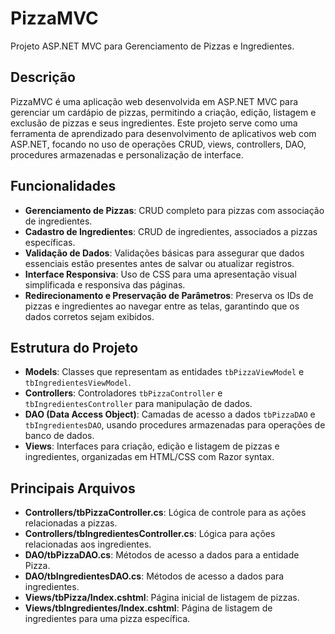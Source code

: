 # PizzaMVC

Projeto ASP.NET MVC para Gerenciamento de Pizzas e Ingredientes.

## Descrição

PizzaMVC é uma aplicação web desenvolvida em ASP.NET MVC para gerenciar um cardápio de pizzas, permitindo a criação, edição, listagem e exclusão de pizzas e seus ingredientes. Este projeto serve como uma ferramenta de aprendizado para desenvolvimento de aplicativos web com ASP.NET, focando no uso de operações CRUD, views, controllers, DAO, procedures armazenadas e personalização de interface.

## Funcionalidades

- **Gerenciamento de Pizzas**: CRUD completo para pizzas com associação de ingredientes.
- **Cadastro de Ingredientes**: CRUD de ingredientes, associados a pizzas específicas.
- **Validação de Dados**: Validações básicas para assegurar que dados essenciais estão presentes antes de salvar ou atualizar registros.
- **Interface Responsiva**: Uso de CSS para uma apresentação visual simplificada e responsiva das páginas.
- **Redirecionamento e Preservação de Parâmetros**: Preserva os IDs de pizzas e ingredientes ao navegar entre as telas, garantindo que os dados corretos sejam exibidos.

## Estrutura do Projeto

- **Models**: Classes que representam as entidades `tbPizzaViewModel` e `tbIngredientesViewModel`.
- **Controllers**: Controladores `tbPizzaController` e `tbIngredientesController` para manipulação de dados.
- **DAO (Data Access Object)**: Camadas de acesso a dados `tbPizzaDAO` e `tbIngredientesDAO`, usando procedures armazenadas para operações de banco de dados.
- **Views**: Interfaces para criação, edição e listagem de pizzas e ingredientes, organizadas em HTML/CSS com Razor syntax.

## Principais Arquivos

- **Controllers/tbPizzaController.cs**: Lógica de controle para as ações relacionadas a pizzas.
- **Controllers/tbIngredientesController.cs**: Lógica para ações relacionadas aos ingredientes.
- **DAO/tbPizzaDAO.cs**: Métodos de acesso a dados para a entidade Pizza.
- **DAO/tbIngredientesDAO.cs**: Métodos de acesso a dados para ingredientes.
- **Views/tbPizza/Index.cshtml**: Página inicial de listagem de pizzas.
- **Views/tbIngredientes/Index.cshtml**: Página de listagem de ingredientes para uma pizza específica.
